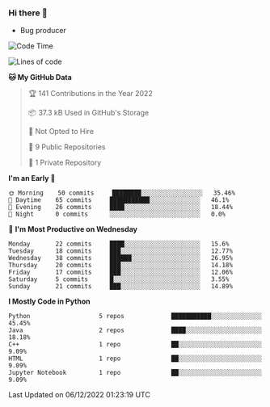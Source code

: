 ### Hi there 👋
* Bug producer
<!--START_SECTION:waka-->
![Code Time](http://img.shields.io/badge/Code%20Time-828%20hrs%208%20mins-blue)

![Lines of code](https://img.shields.io/badge/From%20Hello%20World%20I%27ve%20Written-34%20Thousand%20lines%20of%20code-blue)

**🐱 My GitHub Data** 

> 🏆 141 Contributions in the Year 2022
 > 
> 📦 37.3 kB Used in GitHub's Storage 
 > 
> 🚫 Not Opted to Hire
 > 
> 📜 9 Public Repositories 
 > 
> 🔑 1 Private Repository 
 > 
**I'm an Early 🐤** 

```text
🌞 Morning    50 commits     ████████░░░░░░░░░░░░░░░░░   35.46% 
🌆 Daytime    65 commits     ███████████░░░░░░░░░░░░░░   46.1% 
🌃 Evening    26 commits     ████░░░░░░░░░░░░░░░░░░░░░   18.44% 
🌙 Night      0 commits      ░░░░░░░░░░░░░░░░░░░░░░░░░   0.0%

```
📅 **I'm Most Productive on Wednesday** 

```text
Monday       22 commits     ████░░░░░░░░░░░░░░░░░░░░░   15.6% 
Tuesday      18 commits     ███░░░░░░░░░░░░░░░░░░░░░░   12.77% 
Wednesday    38 commits     ██████░░░░░░░░░░░░░░░░░░░   26.95% 
Thursday     20 commits     ███░░░░░░░░░░░░░░░░░░░░░░   14.18% 
Friday       17 commits     ███░░░░░░░░░░░░░░░░░░░░░░   12.06% 
Saturday     5 commits      █░░░░░░░░░░░░░░░░░░░░░░░░   3.55% 
Sunday       21 commits     ███░░░░░░░░░░░░░░░░░░░░░░   14.89%

```


**I Mostly Code in Python** 

```text
Python                   5 repos             ███████████░░░░░░░░░░░░░░   45.45% 
Java                     2 repos             ████░░░░░░░░░░░░░░░░░░░░░   18.18% 
C++                      1 repo              ██░░░░░░░░░░░░░░░░░░░░░░░   9.09% 
HTML                     1 repo              ██░░░░░░░░░░░░░░░░░░░░░░░   9.09% 
Jupyter Notebook         1 repo              ██░░░░░░░░░░░░░░░░░░░░░░░   9.09%

```



 Last Updated on 06/12/2022 01:23:19 UTC
<!--END_SECTION:waka-->
